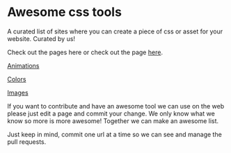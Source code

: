 # Awesome css tools

A curated list of sites where you can create a piece of css or asset for your website. Curated by us!

Check out the pages here or check out the page [here](https://disjfa.github.io/awesome-css-tools/).

[Animations](pages/animations.md)

[Colors](pages/colors.md)

[Images](pages/images.md)

If you want to contribute and have an awesome tool we can use on the web please just edit a page and commit your change. 
We only know what we know so more is more awesome! Together we can make an awesome list.

Just keep in mind, commit one url at a time so we can see and manage the pull requests.